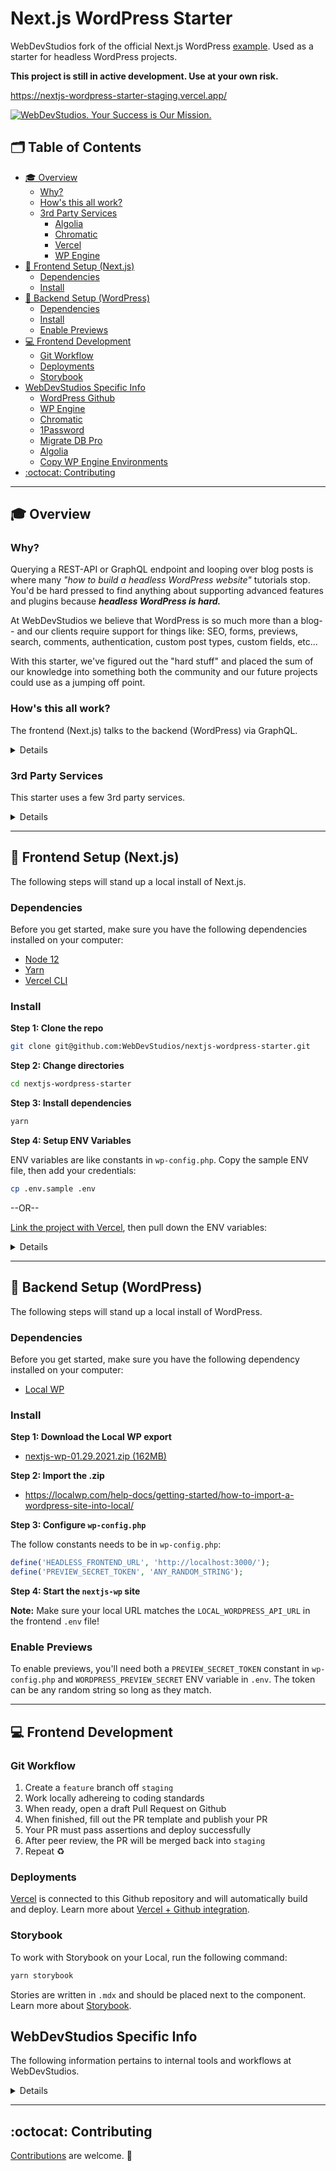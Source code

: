 # Next.js WordPress Starter <!-- omit in toc -->

WebDevStudios fork of the official Next.js WordPress [example](https://github.com/vercel/next.js/tree/canary/examples/cms-wordpress). Used as a starter for headless WordPress projects.

**This project is still in active development. Use at your own risk.**

https://nextjs-wordpress-starter-staging.vercel.app/

<a href="https://webdevstudios.com/contact/"><img src="https://webdevstudios.com/wp-content/uploads/2018/04/wds-github-banner.png" alt="WebDevStudios. Your Success is Our Mission."></a>

## 🗂 Table of Contents <!-- omit in toc -->

- [🎓 Overview](#-overview)
  - [Why?](#why)
  - [How's this all work?](#hows-this-all-work)
  - [3rd Party Services](#3rd-party-services)
    - [Algolia](#algolia)
    - [Chromatic](#chromatic)
    - [Vercel](#vercel)
    - [WP Engine](#wp-engine)
- [🚀 Frontend Setup (Next.js)](#-frontend-setup-nextjs)
  - [Dependencies](#dependencies)
  - [Install](#install)
- [🔧 Backend Setup (WordPress)](#-backend-setup-wordpress)
  - [Dependencies](#dependencies-1)
  - [Install](#install-1)
  - [Enable Previews](#enable-previews)
- [💻 Frontend Development](#-frontend-development)
  - [Git Workflow](#git-workflow)
  - [Deployments](#deployments)
  - [Storybook](#storybook)
- [WebDevStudios Specific Info](#webdevstudios-specific-info)
  - [WordPress Github](#wordpress-github)
  - [WP Engine](#wp-engine-1)
  - [Chromatic](#chromatic-1)
  - [1Password](#1password)
  - [Migrate DB Pro](#migrate-db-pro)
  - [Algolia](#algolia-1)
  - [Copy WP Engine Environments](#copy-wp-engine-environments)
- [:octocat: Contributing](#octocat-contributing)

---

## 🎓 Overview

### Why?

Querying a REST-API or GraphQL endpoint and looping over blog posts is where many _"how to build a headless WordPress website"_ tutorials stop. You'd be hard pressed to find anything about supporting advanced features and plugins because **_headless WordPress is hard._**

At WebDevStudios we believe that WordPress is so much more than a blog-- and our clients require support for things like: SEO, forms, previews, search, comments, authentication, custom post types, custom fields, etc...

With this starter, we've figured out the "hard stuff" and placed the sum of our knowledge into something both the community and our future projects could use as a jumping off point.

### How's this all work?

The frontend (Next.js) talks to the backend (WordPress) via GraphQL.

<details>
<img src="https://dl.dropbox.com/s/9wsal7szatfwt6g/nextjs-wordpress-starter-frontend-backend-graphic.png?dl=0" alt="A graphic showing the relationship between environments">
</details>

### 3rd Party Services

This starter uses a few 3rd party services.

<details>

- [Algolia](https://www.algolia.com/)
- [Chromatic](https://www.chromatic.com/)
- [Vercel](https://vercel.com/)
- [WP Engine](https://wpengine.com)

#### Algolia

We use [WP Search with Algolia](https://wordpress.org/plugins/wp-search-with-algolia/) to push content indicies from WordPress to Algolia. You will need to set up a (free) account and place your API credentials in the frontend `.env` file _and_ in the WordPress plugin settings.

#### Chromatic

Chromatic automates gathering UI feedback, visual testing, and documentation, so developers can iterate faster with less manual work. You will need to update both [`package.json`](https://github.com/WebDevStudios/nextjs-wordpress-starter/blob/staging/package.json#L34) and [`chromatic.yml`](https://github.com/WebDevStudios/nextjs-wordpress-starter/blob/staging/.github/workflows/chromatic.yml) with your Chromatic API key in order to automate builds.

#### Vercel

Vercel is the company behind Next.js and offers a platform _[that was built for deploying](https://vercel.com/solutions/nextjs)_ Next.js apps.

Vercel has a generous free tier and offers support for both serverless functions (required if using incremental static regeneration) and [`next/image`](https://nextjs.org/docs/api-reference/next/image). Something neither Netlify nor Cloudflare support.

#### WP Engine

We're a partner with WP Engine and love their managed WordPress hosting options. That said, while hosting your headless WordPress install on WP Engine is recommended, it is not required.

</details>

---

## 🚀 Frontend Setup (Next.js)

The following steps will stand up a local install of Next.js.

### Dependencies

Before you get started, make sure you have the following dependencies installed on your computer:

- [Node 12](https://nodejs.org/en/)
- [Yarn](https://yarnpkg.com/)
- [Vercel CLI](https://vercel.com/download)

### Install

**Step 1: Clone the repo**

```bash
git clone git@github.com:WebDevStudios/nextjs-wordpress-starter.git
```

**Step 2: Change directories**

```bash
cd nextjs-wordpress-starter
```

**Step 3: Install dependencies**

```bash
yarn
```

**Step 4: Setup ENV Variables**

ENV variables are like constants in `wp-config.php`. Copy the sample ENV file, then add your credentials:

```bash
cp .env.sample .env
```

--OR--

[Link the project with Vercel](https://vercel.com/docs/cli#commands/overview/project-linking), then pull down the ENV variables:

<details>

The following steps require A) access to a Vercel account and B) assumes the ENV vars are already set up on Vercel. If you need access to the WDS Team account on Vercel, please reach out to Greg.

**Step 1: Install the [Vercel CLI](https://vercel.com/download)**

```bash
npm i -g vercel
```

**Step 2: Initialize Vercel**

```bash
vercel init
```

Answer the questions in the command line when prompted.

**Step 3: Pull down the ENV variables**

```bash
vercel env pull
```

</details>

---

## 🔧 Backend Setup (WordPress)

The following steps will stand up a local install of WordPress.

### Dependencies

Before you get started, make sure you have the following dependency installed on your computer:

- [Local WP](https://localwp.com/)

### Install

**Step 1: Download the Local WP export**

- [nextjs-wp-01.29.2021.zip (162MB)](https://drive.google.com/file/d/1iTVxyTS6ezy6RUhba9CbAjZL1x3iZyv7/view?usp=sharing)

**Step 2: Import the .zip**

- https://localwp.com/help-docs/getting-started/how-to-import-a-wordpress-site-into-local/

**Step 3: Configure `wp-config.php`**

The follow constants needs to be in `wp-config.php`:

```php
define('HEADLESS_FRONTEND_URL', 'http://localhost:3000/');
define('PREVIEW_SECRET_TOKEN', 'ANY_RANDOM_STRING');
```

**Step 4: Start the `nextjs-wp` site**

**Note:** Make sure your local URL matches the `LOCAL_WORDPRESS_API_URL` in the frontend `.env` file!

### Enable Previews

To enable previews, you'll need both a `PREVIEW_SECRET_TOKEN` constant in `wp-config.php` and `WORDPRESS_PREVIEW_SECRET` ENV variable in `.env`. The token can be any random string so long as they match.

---

## 💻 Frontend Development

### Git Workflow

1. Create a `feature` branch off `staging`
2. Work locally adhereing to coding standards
3. When ready, open a draft Pull Request on Github
4. When finished, fill out the PR template and publish your PR
5. Your PR must pass assertions and deploy successfully
6. After peer review, the PR will be merged back into `staging`
7. Repeat ♻️

### Deployments

[Vercel](https://nextjs-wordpress-starter-gregrickaby.webdevstudios.vercel.app) is connected to this Github repository and will automatically build and deploy. Learn more about [Vercel + Github integration](https://vercel.com/docs/git/vercel-for-github).

### Storybook

To work with Storybook on your Local, run the following command:

```bash
yarn storybook
```

Stories are written in `.mdx` and should be placed next to the component. Learn more about [Storybook](https://storybook.js.org/).

## WebDevStudios Specific Info

The following information pertains to internal tools and workflows at WebDevStudios.

<details>

### WordPress Github

There is a Github repo for the backend. This repo manages plugins and the headless theme. Future projects should probably mimic this setup:

https://github.com/WebDevStudios/nextjs-starter-wordpress

**Note: There is no frontend for WordPress** - But it is running a headless theme which houses `/acf-json` and other headless-related functions.

### WP Engine

There are 3 WordPress environments on WP Engine:

- [Develop](https://nextjsdevstart.wpengine.com/wp-admin/)
- [Staging](https://nextjsstgstart.wpengine.com/wp-admin/)
- [Production](https://nextjs.wpengine.com/wp-admin)

Use the orange "WebDevStudios Login" button to log in.

### Chromatic

This project supports UI review via Chromatic, which is triggered via Github Actions.

View this project's [Chromatic](https://chromatic.com/library?appId=5fe0becf19ad53002147b034&branch=staging) by logging in with your WDS Github account.

### 1Password

All of the credentials are in the following vault:

```text
1Password --> Next.js Starter
```

### Migrate DB Pro

You can use Migrate DB Pro to pull databases and files. Please see 1password for credentials

### Algolia

The login and API credentials are in password.

### Copy WP Engine Environments

WP Engine supports [copying environments](https://wpengine.com/support/copy-site/). This should be done at the end of two week sprints (or as needed).

**The following steps will copy Develop to Staging:**

1. Log into the WP Engine [User Portal](https://my.wpengine.com/sites)
2. Click on [Nextjsstgstart](https://my.wpengine.com/installs/nextjsstgstart)
3. In the top right corner, click the "Copy environment" button
4. Select the options:
   ![screenshot](https://dl.dropbox.com/s/uvzm2trqbgbpyky/Screen%20Shot%202020-12-21%20at%2011.19.34%20AM.png?dl=0)
5. Click "Preview copy" and a modal will appear to let you verify the options
6. Click "Copy environment"

</details>

---

## :octocat: Contributing

[Contributions](https://github.com/WebDevStudios/nextjs-wordpress-starter/blob/main/.github/CONTRIBUTING.md) are welcome. 🍻
